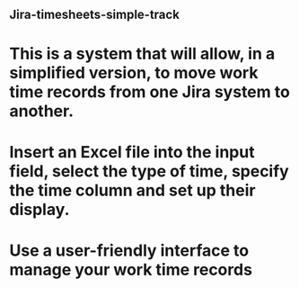 ## Jira-timesheets-simple-track

# This is a system that will allow, in a simplified version, to move work time records from one Jira system to another.

# Insert an Excel file into the input field, select the type of time, specify the time column and set up their display.
# Use a user-friendly interface to manage your work time records
